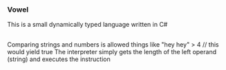 ### Vowel
This is a small dynamically typed language written in C#

##
Comparing strings and numbers is allowed
things like 
	"hey hey" > 4 // this would yield true
The interpreter simply gets the length of the left operand (string) and executes the 
instruction
	
